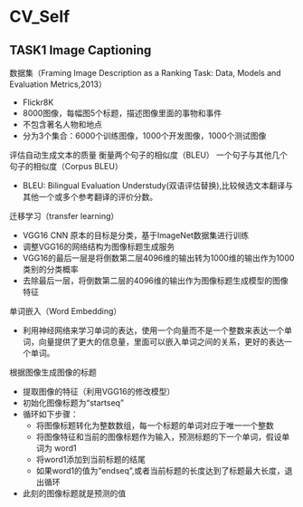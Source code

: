 # CV_Self

## TASK1 Image Captioning

数据集（Framing Image Description as a Ranking Task: Data, Models and Evaluation Metrics,2013）
- Flickr8K
- 8000图像，每幅图5个标题，描述图像里面的事物和事件
- 不包含著名人物和地点
- 分为3个集合：6000个训练图像，1000个开发图像，1000个测试图像

评估自动生成文本的质量
衡量两个句子的相似度（BLEU）
一个句子与其他几个句子的相似度（Corpus BLEU）
- BLEU: Bilingual Evaluation Understudy(双语评估替换),比较候选文本翻译与其他一个或多个参考翻译的评价分数。

迁移学习（transfer learning）
- VGG16 CNN 原本的目标是分类，基于ImageNet数据集进行训练
- 调整VGG16的网络结构为图像标题生成服务
- VGG16的最后一层是将倒数第二层4096维的输出转为1000维的输出作为1000类别的分类概率
- 去除最后一层，将倒数第二层的4096维的输出作为图像标题生成模型的图像特征

单词嵌入（Word Embedding）
- 利用神经网络来学习单词的表达，使用一个向量而不是一个整数来表达一个单词，向量提供了更大的信息量，里面可以嵌入单词之间的关系，更好的表达一个单词。

根据图像生成图像的标题
- 提取图像的特征（利用VGG16的修改模型）
- 初始化图像标题为“startseq”
- 循环如下步骤：
  - 将图像标题转化为整数数组，每一个标题的单词对应于唯一一个整数
  - 将图像特征和当前的图像标题作为输入，预测标题的下一个单词，假设单词为 word1
  - 将word1添加到当前标题的结尾
  - 如果word1的值为“endseq”,或者当前标题的长度达到了标题最大长度，退出循环
- 此刻的图像标题就是预测的值




